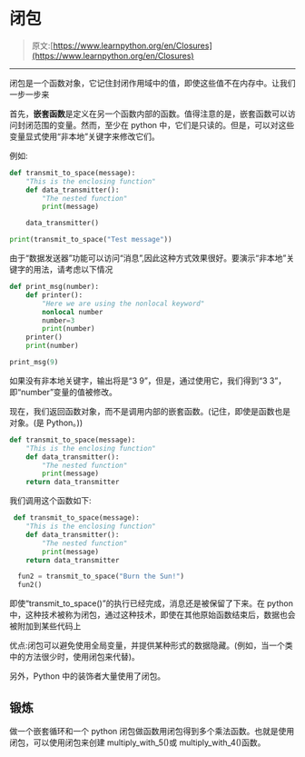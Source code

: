 # 闭包

> 原文:[https://www.learnpython.org/en/Closures](https://www.learnpython.org/en/Closures)

* * *

闭包是一个函数对象，它记住封闭作用域中的值，即使这些值不在内存中。让我们一步一步来

首先，**嵌套函数**是定义在另一个函数内部的函数。值得注意的是，嵌套函数可以访问封闭范围的变量。然而，至少在 python 中，它们是只读的。但是，可以对这些变量显式使用“非本地”关键字来修改它们。

例如:

```py
def transmit_to_space(message):
    "This is the enclosing function"
    def data_transmitter():
        "The nested function"
        print(message)

    data_transmitter()

print(transmit_to_space("Test message")) 
```

由于“数据发送器”功能可以访问“消息”,因此这种方式效果很好。要演示“非本地”关键字的用法，请考虑以下情况

```py
def print_msg(number):
    def printer():
        "Here we are using the nonlocal keyword"
        nonlocal number
        number=3
        print(number)
    printer()
    print(number)

print_msg(9) 
```

如果没有非本地关键字，输出将是“3 9”，但是，通过使用它，我们得到“3 3”，即“number”变量的值被修改。

现在，我们返回函数对象，而不是调用内部的嵌套函数。(记住，即使是函数也是对象。(是 Python。))

```py
def transmit_to_space(message):
    "This is the enclosing function"
    def data_transmitter():
        "The nested function"
        print(message)
    return data_transmitter 
```

我们调用这个函数如下:

```py
 def transmit_to_space(message):
    "This is the enclosing function"
    def data_transmitter():
        "The nested function"
        print(message)
    return data_transmitter

  fun2 = transmit_to_space("Burn the Sun!")
  fun2() 
```

即使“transmit_to_space()”的执行已经完成，消息还是被保留了下来。在 python 中，这种技术被称为闭包，通过这种技术，即使在其他原始函数结束后，数据也会被附加到某些代码上

优点:闭包可以避免使用全局变量，并提供某种形式的数据隐藏。(例如，当一个类中的方法很少时，使用闭包来代替)。

另外，Python 中的装饰者大量使用了闭包。

## 锻炼

做一个嵌套循环和一个 python 闭包做函数用闭包得到多个乘法函数。也就是使用闭包，可以使用闭包来创建 multiply_with_5()或 multiply_with_4()函数。